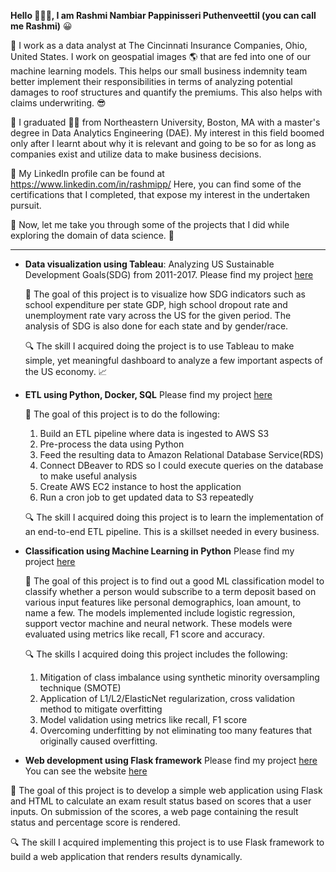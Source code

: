 **Hello	:wave::wave::wave:, I am Rashmi Nambiar Pappinisseri Puthenveettil (you can call me Rashmi)**   :grinning:

:large_blue_circle: I work as a data analyst at The Cincinnati Insurance Companies, Ohio, United States. I work on geospatial images :earth_americas: that are fed into one of our machine learning models. This helps our small business indemnity team better implement their responsibilities in terms of analyzing potential damages to roof structures and quantify the premiums. This also helps with claims underwriting.	:sunglasses:

:large_blue_circle: I graduated :woman_student: from Northeastern University, Boston, MA with a master's degree in Data Analytics Engineering (DAE). My interest in this field boomed only after I learnt about why it is relevant and going to be so for as long as companies exist and utilize data to make business decisions.

:large_blue_circle: My LinkedIn profile can be found at https://www.linkedin.com/in/rashmipp/ Here, you can find some of the certifications that I completed, that expose my interest in the undertaken pursuit.

:large_blue_circle: Now, let me take you through some of the projects that I did while exploring the domain of data science.	:flashlight:

____________________________________________________________________________________________________
- **Data visualization using Tableau**: 
Analyzing US Sustainable Development Goals(SDG) from 2011-2017. Please find my project [here](https://public.tableau.com/app/profile/rashmi8121/viz/USSDGindicatorsDashboard/Final_Dashboard1)

  :checkered_flag: The goal of this project is to visualize how SDG indicators such as school expenditure per state GDP, high school dropout rate and unemployment rate vary across the US for the given period. The analysis of SDG is also done for each state and by gender/race. 

  :mag: The skill I acquired doing the project is to use Tableau to make simple, yet meaningful dashboard to analyze a few important aspects of the US economy. :chart_with_upwards_trend:

- **ETL using Python, Docker, SQL**
Please find my project [here](https://github.com/Rashmi-PP/Data-ETL-pipeline-Python-AWS)

  :checkered_flag: The goal of this project is to do the following:
    1. Build an ETL pipeline where data is ingested to AWS S3
    2. Pre-process the data using Python
    3. Feed the resulting data to Amazon Relational Database Service(RDS)
    4. Connect DBeaver to RDS so I could execute queries on the database to make useful analysis
    5. Create AWS EC2 instance to host the application
    6. Run a cron job to get updated data to S3 repeatedly

  :mag: The skill I acquired doing this project is to learn the implementation of an end-to-end ETL pipeline. This is a skillset needed in every business.
  
- **Classification using Machine Learning in Python**
Please find my project [here](https://github.com/Rashmi-PP/MachineLearning_Classification)

  :checkered_flag: The goal of this project is to find out a good ML classification model to classify whether a person would subscribe to a term deposit based on various input features like personal demographics, loan amount, to name a few. The models implemented include logistic regression, support vector machine and neural network. These models were evaluated using metrics like recall, F1 score and accuracy. 

  :mag: The skills I acquired doing this project includes the following:
  1. Mitigation of class imbalance using synthetic minority oversampling technique (SMOTE)
  2. Application of L1/L2/ElasticNet regularization, cross validation method to mitigate overfitting
  3. Model validation using metrics like recall, F1 score
  4. Overcoming underfitting by not eliminating too many features that originally caused overfitting.
  
- **Web development using Flask framework**
Please find my project [here](https://github.com/Rashmi-PP/Web-development-using-Flask)
You can see the website [here]( https://exam-results.onrender.com/)

:checkered_flag: The goal of this project is to develop a simple web application using Flask and HTML to calculate an exam result status based on scores that a user inputs. On submission of the scores, a web page containing the result status and percentage score is rendered.

:mag: The skill I acquired implementing this project is to use Flask framework to build a web application that renders results dynamically.




